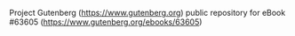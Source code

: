 Project Gutenberg (https://www.gutenberg.org) public repository for eBook #63605 (https://www.gutenberg.org/ebooks/63605)
